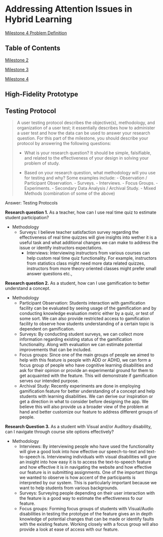 # Addressing Attention Issues in Hybrid Learning

[Milestone 4 Problem Definition](https://michaelcotterell.com/hci/2021su/html/project/milestone4.html)

## Table of Contents

<a href="milestone2">Milestone 2</a>

<a href="milestone3">Milestone 3</a>

<a href="milestone4">Milestone 4</a>


## High-Fidelity Prototype

## Testing Protocol

> A user testing protocol describes the objective(s), methodology, and organization of a user test; it essentially describes how to administer a user test and how the data can be used to answer your research question. For this part of the milestone, you should describe your protocol by answering the following questions:
>	-	What is your research question? It should be simple, falsifiable, and related to the effectiveness of your design in solving your problem of study.
>
>	-	Based on your research question, what methodology will you use for testing and why? Some examples include:
>	  -	Observation / Participant Observation.
>	  -	Surveys.
>	  -	Interviews.
>	  -	Focus Groups.
>	  -	Experiments.
>	  -	Secondary Data Analysis / Archival Study.
>	  -	Mixed Methods (combination of some of the above)

Answer: Testing Protocols 

**Research question 1.** As a teacher, how can I use real time quiz to estimate student participation?

- Methodology
  - Surveys: I believe teacher satisfaction survey regarding the effectiveness of real time quizzes will give insights into wether it is a useful task and what additional changes we can make to address the issue or identify instructors expectations.
	- Interviews: Interviewing instructors from various courses can help custom real time quiz functionality. For example, instructors from statistics class might need more data related quizzes, instructors from more theory oriented classes might prefer small answer questions etc.,

**Research question 2.** As a student, how can I use gamification to better understand a concept.

- Methodology
	- Participant Observation: Students interaction with gamification facility can be evaluated by seeing usage of the gamification and by conducting knowledge evaluation metric either by a quiz, or test of some sort. We can also provide restricted access to gamification facility to observe how students understanding of a certain topic is dependent on gamification.
	- Surveys: By conducting student surveys, we can collect more information regarding existing status of the gamification functionality. Along with evaluation we can estimate potential improvements that can be included. 
	- Focus groups: Since one of the main groups of people we aimed to help with this feature is people with ADD or ADHD, we can form a focus group of people who have cognitive learning disabilities and ask for their opinion or provide an experimental ground for them to get acquainted with the feature. This will demonstrate if gamification serves our intended purpose.
	- Archival Study: Recently experiments are done in employing gamification feature for better understanding of a concept and help students with learning disabilities. We can derive our inspiration or get a direction in what to consider before designing the app. We believe this will also provide us a broader view of the problem at hand and better customize our feature to address different groups of people.

**Research Question 3.** As a student with Visual and/or Auditory disability, can I navigate through course site options effectively?

- Methodology
	- Interviews: By interviewing people who have used the functionality will give a good look into how effective our speech-to-text and text-to-speech is. Interviewing individuals with visual disabilities will give an insight into how easy it is to access the text-to-speech feature and how effective it is in navigating the website and how effective our feature is in submitting assignments. One of the important things we wanted to observe is how accent of the participants is interpreted by our system. This is particularly important because we want to help students from various backgrounds. 
	- Surveys: Surveying people depending on their user interaction with the feature is a good way to estimate the effectiveness fo our feature.
	- Focus groups: Forming focus groups of students with Visual/Audio disabilities in testing the prototype of the feature gives an in depth knowledge of potential changes that can be made or identify faults with the existing feature. Working closely with a focus group will also provide a look at ease of access with our feature.
